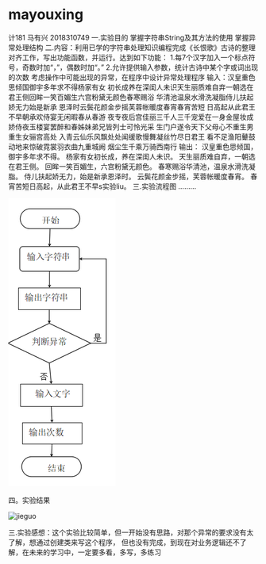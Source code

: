 # mayouxing
计181 马有兴 2018310749
一.实验目的
 掌握字符串String及其方法的使用
 掌握异常处理结构
二.内容：利用已学的字符串处理知识编程完成《长恨歌》古诗的整理对齐工作，写出功能函数，并运行。达到如下功能：
 1.每7个汉字加入一个标点符号，奇数时加“，”，偶数时加“。”
 2.允许提供输入参数，统计古诗中某个字或词出现的次数
 考虑操作中可能出现的异常，在程序中设计异常处理程序
  输入：汉皇重色思倾国御宇多年求不得杨家有女
 初长成养在深闺人未识天生丽质难自弃一朝选在
 君王侧回眸一笑百媚生六宫粉黛无颜色春寒赐浴
 华清池温泉水滑洗凝脂侍儿扶起娇无力始是新承
 恩泽时云鬓花颜金步摇芙蓉帐暖度春宵春宵苦短
 日高起从此君王不早朝承欢侍宴无闲暇春从春游
 夜专夜后宫佳丽三千人三千宠爱在一身金屋妆成
 娇侍夜玉楼宴罢醉和春姊妹弟兄皆列士可怜光采
 生门户遂令天下父母心不重生男重生女骊宫高处
 入青云仙乐风飘处处闻缓歌慢舞凝丝竹尽日君王
 看不足渔阳鼙鼓动地来惊破霓裳羽衣曲九重城阙
 烟尘生千乘万骑西南行
 输出：
 汉皇重色思倾国，御宇多年求不得。
 杨家有女初长成，养在深闺人未识。
 天生丽质难自弃，一朝选在君王侧。
 回眸一笑百媚生，六宫粉黛无颜色。
 春寒赐浴华清池，温泉水滑洗凝脂。
 侍儿扶起娇无力，始是新承恩泽时。
 云鬓花颜金步摇，芙蓉帐暖度春宵。
 春宵苦短日高起，从此君王不早s实验liu。
三.实验流程图
 ………

![liuchengtu](https://github.com/Ma-youxing/mayouxing/blob/master/%E5%BE%AE%E4%BF%A1%E5%9B%BE%E7%89%87_20191118003025.png)

四。实验结果

![jieguo]()

三.实验感想：这个实验比较简单，但一开始没有思路，对那个异常的要求没有太了解，想通过创建类来写这个程序，
 但也没有完成，到现在对业务逻辑还不了解，在未来的学习中，一定要多看，多写，多练习
